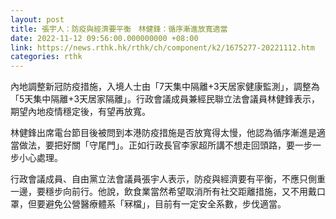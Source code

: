 ```yaml
---
layout: post
title: 張宇人：防疫與經濟要平衡　林健鋒：循序漸進放寬適當
date: 2022-11-12 09:56:00.000000000 +08:00
link: https://news.rthk.hk/rthk/ch/component/k2/1675277-20221112.htm
categories: rthk
---
```


內地調整新冠防疫措施，入境人士由「7天集中隔離+3天居家健康監測」，調整為「5天集中隔離+3天居家隔離」。行政會議成員兼經民聯立法會議員林健鋒表示，期望內地疫情穩定後，有望再放寬。

林健鋒出席電台節目後被問到本港防疫措施是否放寬得太慢，他認為循序漸進是適當做法，要把好關「守尾門」。正如行政長官李家超所講不想走回頭路，要一步一步小心處理。

行政會議成員、自由黨立法會議員張宇人表示，防疫與經濟要有平衡，不應只側重一邊，要穩步向前行。他說，飲食業當然希望取消所有社交距離措施，又不用戴口罩，但要避免公營醫療體系「冧檔」，目前有一定安全系數，步伐適當。
